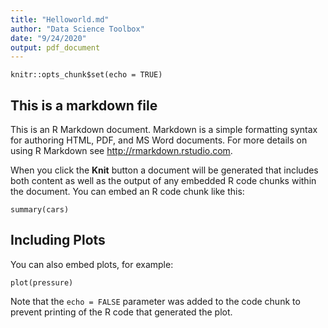 ```yaml
---
title: "Helloworld.md"
author: "Data Science Toolbox"
date: "9/24/2020"
output: pdf_document
---
```


```{r setup, include=FALSE}
knitr::opts_chunk$set(echo = TRUE)
```

## This is a markdown file  

This is an R Markdown document. Markdown is a simple formatting syntax for authoring HTML, PDF, and MS Word documents. For more details on using R Markdown see <http://rmarkdown.rstudio.com>.

When you click the **Knit** button a document will be generated that includes both content as well as the output of any embedded R code chunks within the document. You can embed an R code chunk like this:

```{r cars}
summary(cars)
```

## Including Plots

You can also embed plots, for example:

```{r pressure, echo=FALSE}
plot(pressure)
```

Note that the `echo = FALSE` parameter was added to the code chunk to prevent printing of the R code that generated the plot.

